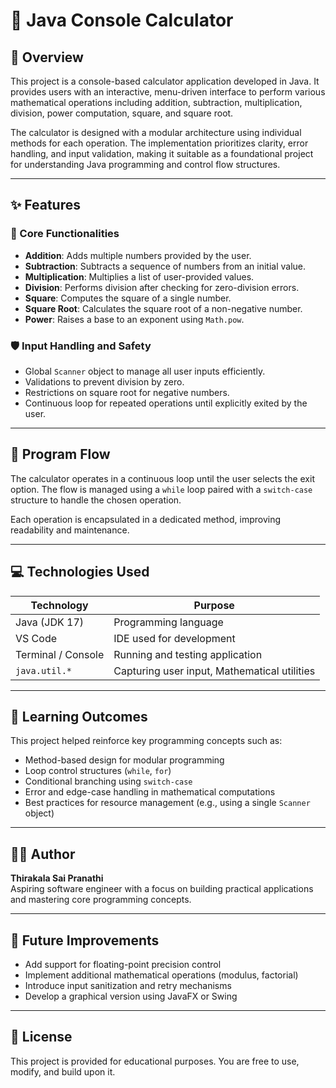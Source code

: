 # 🧮 Java Console Calculator

## 📘 Overview

This project is a console-based calculator application developed in Java. It provides users with an interactive, menu-driven interface to perform various mathematical operations including addition, subtraction, multiplication, division, power computation, square, and square root.

The calculator is designed with a modular architecture using individual methods for each operation. The implementation prioritizes clarity, error handling, and input validation, making it suitable as a foundational project for understanding Java programming and control flow structures.

---

## ✨ Features

### 🔹 Core Functionalities

- **Addition**: Adds multiple numbers provided by the user.
- **Subtraction**: Subtracts a sequence of numbers from an initial value.
- **Multiplication**: Multiplies a list of user-provided values.
- **Division**: Performs division after checking for zero-division errors.
- **Square**: Computes the square of a single number.
- **Square Root**: Calculates the square root of a non-negative number.
- **Power**: Raises a base to an exponent using `Math.pow`.

### 🛡️ Input Handling and Safety

- Global `Scanner` object to manage all user inputs efficiently.
- Validations to prevent division by zero.
- Restrictions on square root for negative numbers.
- Continuous loop for repeated operations until explicitly exited by the user.

---

## 🔁 Program Flow

The calculator operates in a continuous loop until the user selects the exit option. The flow is managed using a `while` loop paired with a `switch-case` structure to handle the chosen operation.

Each operation is encapsulated in a dedicated method, improving readability and maintenance.

---

## 💻 Technologies Used

| Technology        | Purpose                          |
|------------------|----------------------------------|
| Java (JDK 17)    | Programming language              |
| VS Code          | IDE used for development          |
| Terminal / Console | Running and testing application |
| `java.util.*`    | Capturing user input, Mathematical utilities |

---

## 🎯 Learning Outcomes

This project helped reinforce key programming concepts such as:

- Method-based design for modular programming
- Loop control structures (`while`, `for`)
- Conditional branching using `switch-case`
- Error and edge-case handling in mathematical computations
- Best practices for resource management (e.g., using a single `Scanner` object)

---

## 👩‍💻 Author

**Thirakala Sai Pranathi**  
Aspiring software engineer with a focus on building practical applications and mastering core programming concepts.

---

## 🚀 Future Improvements

- Add support for floating-point precision control
- Implement additional mathematical operations (modulus, factorial)
- Introduce input sanitization and retry mechanisms
- Develop a graphical version using JavaFX or Swing

---

## 📝 License

This project is provided for educational purposes. You are free to use, modify, and build upon it.
